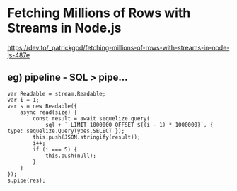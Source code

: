 
# Fetching Millions of Rows with Streams in Node.js

https://dev.to/_patrickgod/fetching-millions-of-rows-with-streams-in-node-js-487e

## eg) pipeline - SQL > pipe...

```
var Readable = stream.Readable;
var i = 1;
var s = new Readable({
    async read(size) {
        const result = await sequelize.query(
            sql + ` LIMIT 1000000 OFFSET ${(i - 1) * 1000000}`, { type: sequelize.QueryTypes.SELECT });
        this.push(JSON.stringify(result));
        i++;
        if (i === 5) {
            this.push(null);
        }
    }
});
s.pipe(res);
```